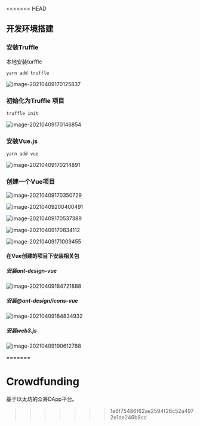<<<<<<< HEAD
## 开发环境搭建

### 安装Truffle

本地安装turffle

```
yarn add truffle 
```

![image-20210409170125837](https://ap0l1o.oss-cn-qingdao.aliyuncs.com/img/image-20210409170125837.png)

### 初始化为Truffle 项目

```
truffle init
```

![image-20210409170146854](https://ap0l1o.oss-cn-qingdao.aliyuncs.com/img/image-20210409170146854.png)

### 安装Vue.js

```
yarn add vue
```

![image-20210409170214891](https://ap0l1o.oss-cn-qingdao.aliyuncs.com/img/image-20210409170214891.png)

### 创建一个Vue项目

![image-20210409170350729](https://ap0l1o.oss-cn-qingdao.aliyuncs.com/img/image-20210409170350729.png)



![image-20210409200400491](https://ap0l1o.oss-cn-qingdao.aliyuncs.com/img/image-20210409200400491.png)

![image-20210409170537389](https://ap0l1o.oss-cn-qingdao.aliyuncs.com/img/image-20210409170537389.png)

![image-20210409170834112](https://ap0l1o.oss-cn-qingdao.aliyuncs.com/img/image-20210409170834112.png)

![image-20210409171009455](https://ap0l1o.oss-cn-qingdao.aliyuncs.com/img/image-20210409171009455.png)

#### 在Vue创建的项目下安装相关包

##### 安装ant-design-vue

![image-20210409184721888](https://ap0l1o.oss-cn-qingdao.aliyuncs.com/img/image-20210409184721888.png)

##### 安装@ant-design/icons-vue

![image-20210409184834932](https://ap0l1o.oss-cn-qingdao.aliyuncs.com/img/image-20210409184834932.png)

##### 安装web3.js

![image-20210409190612788](https://ap0l1o.oss-cn-qingdao.aliyuncs.com/img/image-20210409190612788.png)

=======
# Crowdfunding
基于以太坊的众筹DApp平台。
>>>>>>> 1e6f75486f62ae2594f26c52a4972e1de246b8cc
